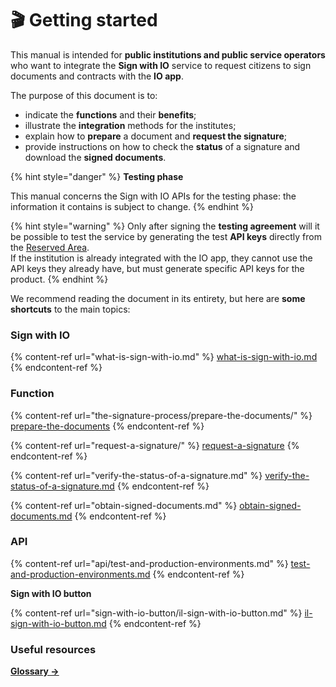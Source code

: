 # 🎬 Getting started

This manual is intended for **public institutions and public service operators** who want to integrate the **Sign with IO** service to request citizens to sign documents and contracts with the **IO app**. 

The purpose of this document is to:

* indicate the **functions** and their **benefits**;
* illustrate the **integration** methods for the institutes;
* explain how to **prepare** a document and **request the signature**;
* provide instructions on how to check the **status** of a signature and download the **signed documents**.

{% hint style="danger" %} **Testing phase**

This manual concerns the Sign with IO APIs for the testing phase: the information it contains is subject to change. {% endhint %}

{% hint style="warning" %} Only after signing the **testing agreement** will it be possible to test the service by generating the test **API keys** directly from the [Reserved Area](https://selfcare.pagopa.it/auth/login).  
If the institution is already integrated with the IO app, they cannot use the API keys they already have, but must generate specific API keys for the product. {% endhint %}

We recommend reading the document in its entirety, but here are **some shortcuts** to the main topics:

### Sign with IO

{% content-ref url="what-is-sign-with-io.md" %} [what-is-sign-with-io.md](what-is-sign-with-io.md) {% endcontent-ref %}

### Function

{% content-ref url="the-signature-process/prepare-the-documents/" %} [prepare-the-documents](the-signature-process/prepare-the-documents/) {% endcontent-ref %}

{% content-ref url="request-a-signature/" %} [request-a-signature](request-a-signature/) {% endcontent-ref %}

{% content-ref url="verify-the-status-of-a-signature.md" %} [verify-the-status-of-a-signature.md](verify-the-status-of-a-signature.md) {% endcontent-ref %}

{% content-ref url="obtain-signed-documents.md" %} [obtain-signed-documents.md](obtain-signed-documents.md) {% endcontent-ref %}

### API

{% content-ref url="api/test-and-production-environments.md" %} [test-and-production-environments.md](api/test-and-production-environments.md) {% endcontent-ref %}

**Sign with IO button**

{% content-ref url="sign-with-io-button/il-sign-with-io-button.md" %} [il-sign-with-io-button.md](sign-with-io-button/il-sign-with-io-button.md) {% endcontent-ref %}

### 

### Useful resources 

[**Glossary ->** ](useful-resources/glossary.md)